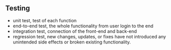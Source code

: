 ## Testing
- unit test, test of each function
- end-to-end test, the whole functionality from user login to the end
- integration test, connection of the front-end and back-end
- regression test, new changes, updates, or fixes have not introduced any unintended side effects or broken existing functionality.
